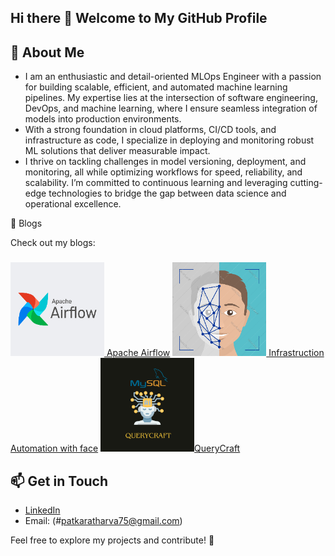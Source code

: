 ## Hi there 👋 Welcome to My GitHub Profile

## 🚀 About Me
- I am an enthusiastic and detail-oriented MLOps Engineer with a passion for building scalable, efficient, and automated machine learning pipelines. My expertise lies at the intersection of software engineering, DevOps, and machine learning, where I ensure seamless integration of models into production environments.
- With a strong foundation in cloud platforms, CI/CD tools, and infrastructure as code, I specialize in deploying and monitoring robust ML solutions that deliver measurable impact.
- I thrive on tackling challenges in model versioning, deployment, and monitoring, all while optimizing workflows for speed, reliability, and scalability. I’m committed to continuous learning and leveraging cutting-edge technologies to bridge the gap between data science and operational excellence.


📝 Blogs

Check out my blogs:

### 
 [<img src="./images/Blog1.png" width="150"> Apache Airflow](https://medium.com/@atharvapatkar/apache-airflow-with-ec2-amazon-linux-67b3692843db) [<img src="./images/infraFace.png" width="150"> Infrastruction Automation with face](https://medium.com/@atharvapatkar/infrastructure-automation-with-face-recognizer-ddf0bad53a76)  [<img src="./images/Query.png" width="150">QueryCraft](https://medium.com/@atharvapatkar/unlock-the-power-of-ai-to-transform-your-snowflake-database-queries-into-simple-human-readable-01458db4d79f)
 

## 📫 Get in Touch
- [LinkedIn](http://www.linkedin.com/in/atharva--patkar)
- Email: (#patkaratharva75@gmail.com)

Feel free to explore my projects and contribute! 🚀



